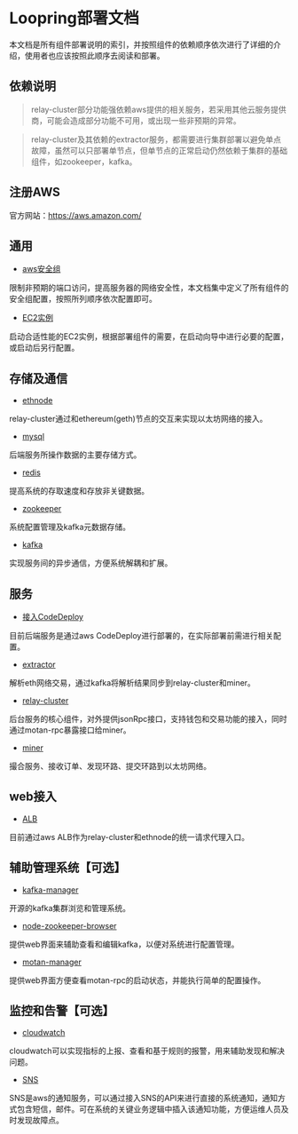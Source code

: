 # Loopring部署文档

本文档是所有组件部署说明的索引，并按照组件的依赖顺序依次进行了详细的介绍，使用者也应该按照此顺序去阅读和部署。

## 依赖说明

> relay-cluster部分功能强依赖aws提供的相关服务，若采用其他云服务提供商，可能会造成部分功能不可用，或出现一些非预期的异常。

> relay-cluster及其依赖的extractor服务，都需要进行集群部署以避免单点故障，虽然可以只部署单节点，但单节点的正常启动仍然依赖于集群的基础组件，如zookeeper，kafka。

## 注册AWS

官方网站：https://aws.amazon.com/

## 通用

* [aws安全组](security_group_cn.md)

限制非预期的端口访问，提高服务器的网络安全性，本文档集中定义了所有组件的安全组配置，按照所列顺序依次配置即可。

* [EC2实例](new_ec2_cn.md)

启动合适性能的EC2实例，根据部署组件的需要，在启动向导中进行必要的配置，或启动后另行配置。

## 存储及通信
* [ethnode](deploy_geth_cn.md)

relay-cluster通过和ethereum(geth)节点的交互来实现以太坊网络的接入。

* [mysql](deploy_mysql_cn.md)

后端服务所操作数据的主要存储方式。

* [redis](deploy_redis_cn.md)

提高系统的存取速度和存放非关键数据。

* [zookeeper](deploy_zookeeper_cn.md)

系统配置管理及kafka元数据存储。

* [kafka](deploy_kafka_cn.md)

实现服务间的异步通信，方便系统解耦和扩展。

## 服务
* [接入CodeDeploy](codedeploy_cn.md)

目前后端服务是通过aws CodeDeploy进行部署的，在实际部署前需进行相关配置。

* [extractor](deploy_extractor_cn.md)

解析eth网络交易，通过kafka将解析结果同步到relay-cluster和miner。

* [relay-cluster](deploy_relay_cluster_cn.md)

后台服务的核心组件，对外提供jsonRpc接口，支持钱包和交易功能的接入，同时通过motan-rpc暴露接口给miner。

* [miner](deploy_miner_cn.md)

撮合服务、接收订单、发现环路、提交环路到以太坊网络。

## web接入

* [ALB](deploy_alb_cn.md)

目前通过aws ALB作为relay-cluster和ethnode的统一请求代理入口。

## 辅助管理系统【可选】
* [kafka-manager](deploy_kafka_manager_cn.md)

开源的kafka集群浏览和管理系统。

* [node-zookeeper-browser](deploy_zk_browser_cn.md)

提供web界面来辅助查看和编辑kafka，以便对系统进行配置管理。

* [motan-manager](deploy_motan_manager_cn.md)

提供web界面方便查看motan-rpc的启动状态，并能执行简单的配置操作。

## 监控和告警【可选】
* [cloudwatch](cloudwatch_cn.md)

cloudwatch可以实现指标的上报、查看和基于规则的报警，用来辅助发现和解决问题。

* [SNS](sns_cn.md)

SNS是aws的通知服务，可以通过接入SNS的API来进行直接的系统通知，通知方式包含短信，邮件。可在系统的关键业务逻辑中插入该通知功能，方便运维人员及时发现故障点。
